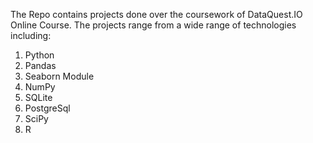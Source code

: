 The Repo contains projects done over the coursework of DataQuest.IO Online Course. The projects range from a wide range of technologies including:

1. Python
2. Pandas
3. Seaborn Module
4. NumPy
5. SQLite
6. PostgreSql
7. SciPy
8. R
